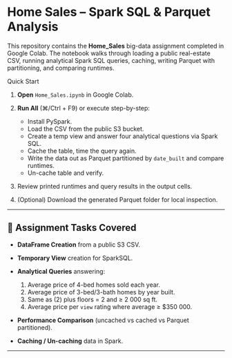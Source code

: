 # Home Sales – Spark SQL & Parquet Analysis

This repository contains the **Home\_Sales** big-data assignment completed in Google Colab.  The notebook walks through loading a public real-estate CSV, running analytical Spark SQL queries, caching, writing Parquet with partitioning, and comparing runtimes.




 Quick Start

1. **Open** `Home_Sales.ipynb` in Google Colab.
2. **Run All** (⌘/Ctrl + F9) or execute step-by-step:

   * Install PySpark.
   * Load the CSV from the public S3 bucket.
   * Create a temp view and answer four analytical questions via Spark SQL.
   * Cache the table, time the query again.
   * Write the data out as Parquet partitioned by `date_built` and compare runtimes.
   * Un-cache table and verify.
3. Review printed runtimes and query results in the output cells.
4. (Optional) Download the generated Parquet folder for local inspection.

---

## 📝  Assignment Tasks Covered

* **DataFrame Creation** from a public S3 CSV.
* **Temporary View** creation for SparkSQL.
* **Analytical Queries** answering:

  1. Average price of 4-bed homes sold each year.
  2. Average price of 3-bed/3-bath homes by year built.
  3. Same as (2) plus floors = 2 and ≥ 2 000 sq ft.
  4. Average price per `view` rating where average ≥ \$350 000.
* **Performance Comparison** (uncached vs cached vs Parquet partitioned).
* **Caching / Un-caching** data in Spark.

---

